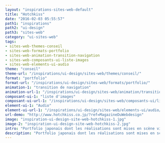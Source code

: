 ```yaml
---
layout: "inspirations-sites-web-default"
title: "Hotchkiss"
date: "2016-02-03 05:55:57"
path1: "inspirations"
path2: "ui-design"
path3: "sites-web"
category: "ui-sites-web"
tags:
- sites-web-themes-conseil
- sites-web-formats-portfolio
- sites-web-animation-transition-navigation
- sites-web-composants-ui-liste-images
- sites-web-elements-ui-audio
theme: "conseil"
theme-url: "/inspirations/ui-design/sites-web/themes/conseil/"
format: "portfolio"
format-url: "/inspirations/ui-design/sites-web/formats/portfolio/"
animation-1: "transition de navigation"
animation-url-1: "/inspirations/ui-design/sites-web/animation/transition-navigation/"
composant-ui-1: "liste d'images"
composant-ui-url-1: "/inspirations/ui-design/sites-web/composants-ui/liste-images/"
element-ui-1: "Audio"
element-ui-url-1: "/inspirations/ui-design/sites-web/elements-ui/audio/"
url-demo: "http://www.hotchkiss.co.jp/?ref=MagazineDuWebdesign"
image: "inspiration-ui-design-site-web-hotchkiss-1.jpg"
image-2: "inspiration-ui-design-site-web-hotchkiss-2.jpg"
intro: "Portfolio japonais dont les réalisations sont mises en scène via des empilements de polaroïd en 3D. Flash legacy !"
description: "Portfolio japonais dont les réalisations sont mises en scène via des empilements de polaroïd en 3D. Flash legacy !"
---
```

